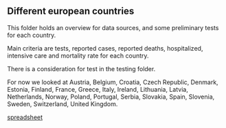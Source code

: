 Different european countries
----------------------------

This folder holds an overview for data sources, and some preliminary tests for each country.

Main criteria are tests, reported cases, reported deaths, hospitalized, intensive care and mortality rate for each country. 

There is a consideration for test in the testing folder.

For now we looked at 
Austria,
Belgium, 
Croatia, 
Czech Republic, 
Denmark,
Estonia,
Finland,
France,
Greece,
Italy,
Ireland,
Lithuania,
Latvia,
Netherlands,
Norway,
Poland,
Portugal,
Serbia,
Slovakia,
Spain,
Slovenia,
Sweden,
Switzerland,
United Kingdom.

[spreadsheet](https://docs.google.com/spreadsheets/d/1cnCfGEHqxvMDI2qFPkR3GEzeCTsNXJh_oHt2bi79xZg/edit#gid=0)